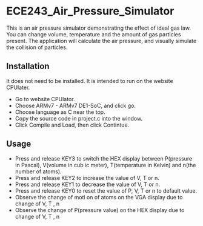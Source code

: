 # ECE243_Air_Pressure_Simulator
This is an air pressure simulator demonstrating the effect of ideal gas law. You can change volume, temperature and the amount of gas particles present. The application will calculate the air pressure, and visually simulate the collision of particles. 

## Installation
It does not need to be installed. It is intended to run on the website CPUlater. 
- Go to website CPUlator.
- Choose ARMv7 - ARMv7 DE1-SoC, and click go. 
- Choose language as C near the top. 
- Copy the source code in project.c into the window.
- Click Compile and Load, then click Contintue. 

## Usage
- Press and release KEY3 to switch the HEX display between P(pressure in Pascal), V(volume in
cub ic meter), T(temperature in Kelvin) and n(the number of atoms).
- Press and release KEY2 to increase the value of V, T or n.
- Press and release KEY1 to decrease the value of V, T or n.
- Press and release KEY0 to reset the value of P, V, T or n to default value.
- Observe the change of moti on of atoms on the VGA display due to change of V, T , n
- Observe the change of P(pressure value) on the HEX display due to change of V, T , n
